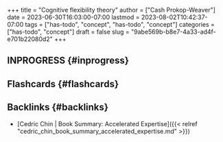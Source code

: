 +++
title = "Cognitive flexibility theory"
author = ["Cash Prokop-Weaver"]
date = 2023-06-30T16:03:00-07:00
lastmod = 2023-08-02T10:42:37-07:00
tags = ["has-todo", "concept", "has-todo", "concept"]
categories = ["has-todo", "concept"]
draft = false
slug = "9abe569b-b8e7-4a33-ad4f-e701b22080d2"
+++

## INPROGRESS {#inprogress}


## Flashcards {#flashcards}


## Backlinks {#backlinks}

-   [Cedric Chin | Book Summary: Accelerated Expertise]({{< relref "cedric_chin_book_summary_accelerated_expertise.md" >}})
